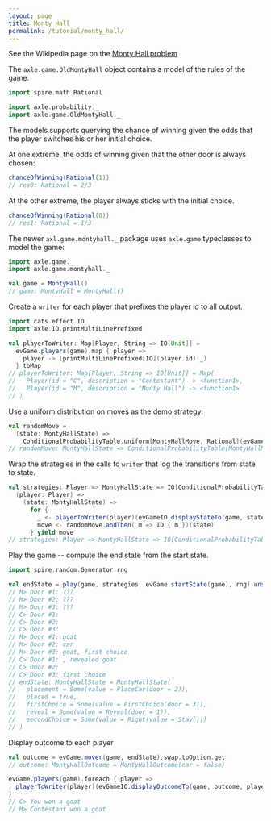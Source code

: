 ```yaml
---
layout: page
title: Monty Hall
permalink: /tutorial/monty_hall/
---
```


See the Wikipedia page on the [Monty Hall problem](https://en.wikipedia.org/wiki/Monty_Hall_problem)

The `axle.game.OldMontyHall` object contains a model of the rules of the game.

```scala
import spire.math.Rational

import axle.probability._
import axle.game.OldMontyHall._
```

The models supports querying the chance of winning given the odds that the
player switches his or her initial choice.

At one extreme, the odds of winning given that the other door is always chosen:

```scala
chanceOfWinning(Rational(1))
// res0: Rational = 2/3
```

At the other extreme, the player always sticks with the initial choice.

```scala
chanceOfWinning(Rational(0))
// res1: Rational = 1/3
```

The newer `axl.game.montyhall._` package uses `axle.game` typeclasses to model the game:

```scala
import axle.game._
import axle.game.montyhall._

val game = MontyHall()
// game: MontyHall = MontyHall()
```

Create a `writer` for each player that prefixes the player id to all output.

```scala
import cats.effect.IO
import axle.IO.printMultiLinePrefixed

val playerToWriter: Map[Player, String => IO[Unit]] =
  evGame.players(game).map { player =>
    player -> (printMultiLinePrefixed[IO](player.id) _)
  } toMap
// playerToWriter: Map[Player, String => IO[Unit]] = Map(
//   Player(id = "C", description = "Contestant") -> <function1>,
//   Player(id = "M", description = "Monty Hall") -> <function1>
// )
```

Use a uniform distribution on moves as the demo strategy:

```scala
val randomMove =
  (state: MontyHallState) =>
    ConditionalProbabilityTable.uniform[MontyHallMove, Rational](evGame.moves(game, state))
// randomMove: MontyHallState => ConditionalProbabilityTable[MontyHallMove, Rational] = <function1>
```

Wrap the strategies in the calls to `writer` that log the transitions from state to state.

```scala
val strategies: Player => MontyHallState => IO[ConditionalProbabilityTable[MontyHallMove, Rational]] = 
  (player: Player) =>
    (state: MontyHallState) =>
      for {
        _ <- playerToWriter(player)(evGameIO.displayStateTo(game, state, player))
        move <- randomMove.andThen( m => IO { m })(state)
      } yield move
// strategies: Player => MontyHallState => IO[ConditionalProbabilityTable[MontyHallMove, Rational]] = <function1>
```

Play the game -- compute the end state from the start state.

```scala
import spire.random.Generator.rng

val endState = play(game, strategies, evGame.startState(game), rng).unsafeRunSync()
// M> Door #1: ???
// M> Door #2: ???
// M> Door #3: ???
// C> Door #1: 
// C> Door #2: 
// C> Door #3: 
// M> Door #1: goat
// M> Door #2: car
// M> Door #3: goat, first choice
// C> Door #1: , revealed goat
// C> Door #2: 
// C> Door #3: first choice
// endState: MontyHallState = MontyHallState(
//   placement = Some(value = PlaceCar(door = 2)),
//   placed = true,
//   firstChoice = Some(value = FirstChoice(door = 3)),
//   reveal = Some(value = Reveal(door = 1)),
//   secondChoice = Some(value = Right(value = Stay()))
// )
```

Display outcome to each player

```scala
val outcome = evGame.mover(game, endState).swap.toOption.get
// outcome: MontyHallOutcome = MontyHallOutcome(car = false)

evGame.players(game).foreach { player =>
  playerToWriter(player)(evGameIO.displayOutcomeTo(game, outcome, player)).unsafeRunSync()
}
// C> You won a goat
// M> Contestant won a goat
```
